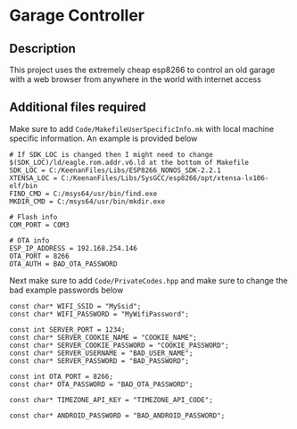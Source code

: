# Garage Controller

## Description

This project uses the extremely cheap esp8266 to control an old garage with a web browser from anywhere in the world with internet access

## Additional files required

Make sure to add `Code/MakefileUserSpecificInfo.mk` with local machine specific information. An example is provided below

```
# If SDK_LOC is changed then I might need to change $(SDK_LOC)/ld/eagle.rom.addr.v6.ld at the bottom of Makefile
SDK_LOC = C:/KeenanFiles/Libs/ESP8266_NONOS_SDK-2.2.1
XTENSA_LOC = C:/KeenanFiles/Libs/SysGCC/esp8266/opt/xtensa-lx106-elf/bin
FIND_CMD = C:/msys64/usr/bin/find.exe
MKDIR_CMD = C:/msys64/usr/bin/mkdir.exe

# Flash info
COM_PORT = COM3

# OTA info
ESP_IP_ADDRESS = 192.168.254.146
OTA_PORT = 8266
OTA_AUTH = BAD_OTA_PASSWORD
```

Next make sure to add `Code/PrivateCodes.hpp` and make sure to change the bad example passwords below

```
const char* WIFI_SSID = "MySsid";
const char* WIFI_PASSWORD = "MyWifiPassword";

const int SERVER_PORT = 1234;
const char* SERVER_COOKIE_NAME = "COOKIE_NAME";
const char* SERVER_COOKIE_PASSWORD = "COOKIE_PASSWORD";
const char* SERVER_USERNAME = "BAD_USER_NAME";
const char* SERVER_PASSWORD = "BAD_PASSWORD";

const int OTA_PORT = 8266;
const char* OTA_PASSWORD = "BAD_OTA_PASSWORD";

const char* TIMEZONE_API_KEY = "TIMEZONE_API_CODE";

const char* ANDROID_PASSWORD = "BAD_ANDROID_PASSWORD";
```